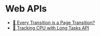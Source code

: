 # Web APIs

- [📝 Every Transition is a Page Transition?](https://www.oddbird.net/2022/06/29/shared-elements)
- [📝 Tracking CPU with Long Tasks API](https://calendar.perfplanet.com/2017/tracking-cpu-with-long-tasks-api)

